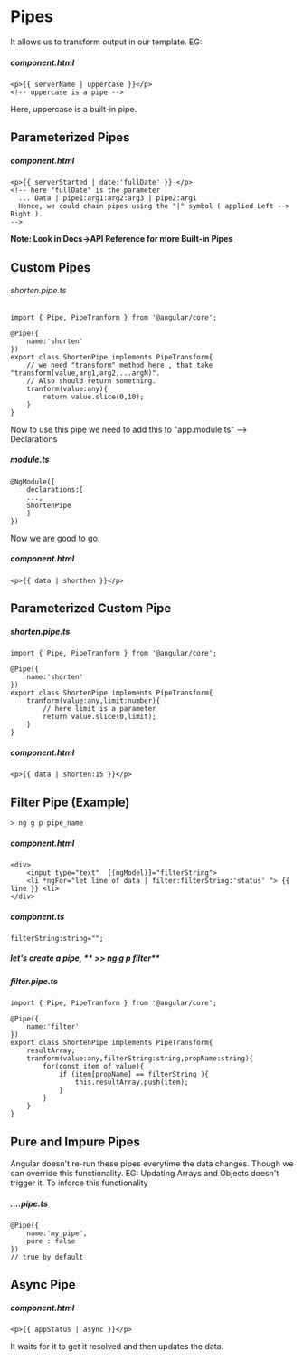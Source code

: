 # Pipes
It allows us to transform output in our template.
EG:
##### component.html
```
<p>{{ serverName | uppercase }}</p>
<!-- uppercase is a pipe -->
```
Here, uppercase is a built-in pipe.

## Parameterized Pipes
##### component.html
```
<p>{{ serverStarted | date:'fullDate' }} </p>
<!-- here "fullDate" is the parameter 
  ... Data | pipe1:arg1:arg2:arg3 | pipe2:arg1    
  Hence, we could chain pipes using the "|" symbol ( applied Left --> Right ).
-->
```

**Note: Look in Docs->API Reference for more Built-in Pipes**


## Custom Pipes
###### shorten.pipe.ts
```
import { Pipe, PipeTranform } from '@angular/core';

@Pipe({
    name:'shorten'
})
export class ShortenPipe implements PipeTransform{
    // we need "transform" method here , that take "transform(value,arg1,arg2,...argN)".
    // Also should return something.
    tranform(value:any){
        return value.slice(0,10); 
    }
}
```
Now to use this pipe we need to add this to "app.module.ts" --> Declarations
##### module.ts
```
@NgModule({
    declarations:[
    ...,
    ShortenPipe
    ]
})
```
Now we are good to go.
##### component.html
```
<p>{{ data | shorthen }}</p>
```

## Parameterized Custom Pipe
##### shorten.pipe.ts
```
import { Pipe, PipeTranform } from '@angular/core';

@Pipe({
    name:'shorten'
})
export class ShortenPipe implements PipeTransform{
    tranform(value:any,limit:number){
        // here limit is a parameter
        return value.slice(0,limit); 
    }
}
```
##### component.html
```
<p>{{ data | shorten:15 }}</p>
```

## Filter Pipe (Example)
```
> ng g p pipe_name
```
##### component.html
```
<div>
    <input type="text"  [(ngModel)]="filterString">
    <li *ngFor="let line of data | filter:filterString:'status' "> {{ line }} <li>
</div>
```
##### component.ts
```
filterString:string="";
```
##### let's create a pipe, ** >> ng g p filter**
##### filter.pipe.ts
```
import { Pipe, PipeTranform } from '@angular/core';

@Pipe({
    name:'filter'
})
export class ShortenPipe implements PipeTransform{
    resultArray;
    tranform(value:any,filterString:string,propName:string){
        for(const item of value){
            if (item[propName] == filterString ){
                this.resultArray.push(item);
            }
        }
    }
} 
```

## Pure and Impure Pipes
Angular doesn't re-run these pipes everytime the data changes. Though we can override this functionality.
EG: Updating Arrays and Objects doesn't trigger it.
To inforce this functionality
##### ....pipe.ts
```
@Pipe({
    name:'my_pipe',
    pure : false
})
// true by default
```

## Async Pipe
##### component.html
```
<p>{{ appStatus | async }}</p> 
```
It waits for it to get it resolved and then updates the data.
